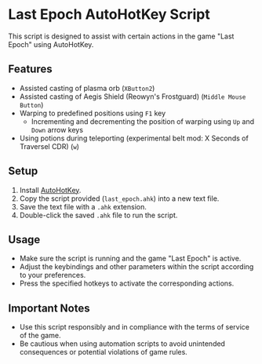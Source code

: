 # Last Epoch AutoHotKey Script

This script is designed to assist with certain actions in the game "Last Epoch" using AutoHotKey.

## Features

- Assisted casting of plasma orb (`XButton2`)
- Assisted casting of Aegis Shield (Reowyn's Frostguard) (`Middle Mouse Button`)
- Warping to predefined positions using `F1` key
  - Incrementing and decrementing the position of warping using `Up` and `Down` arrow keys
- Using potions during teleporting (experimental belt mod: X Seconds of Traversel CDR) (`w`)

## Setup

1. Install [AutoHotKey](https://www.autohotkey.com/).
2. Copy the script provided (`last_epoch.ahk`) into a new text file.
3. Save the text file with a `.ahk` extension.
4. Double-click the saved `.ahk` file to run the script.

## Usage

- Make sure the script is running and the game "Last Epoch" is active.
- Adjust the keybindings and other parameters within the script according to your preferences.
- Press the specified hotkeys to activate the corresponding actions.

## Important Notes

- Use this script responsibly and in compliance with the terms of service of the game.
- Be cautious when using automation scripts to avoid unintended consequences or potential violations of game rules.
